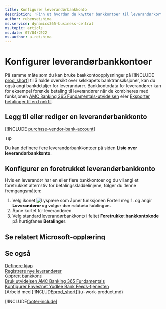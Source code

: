 ```yaml
---
title: Konfigurer leverandørbankkonto
description: 'Finn ut hvordan du knytter bankkontoer til leverandørkort i Business Central, inkludert kontaktinformasjon, SWIFT og IBAN-koder.'
author: rubenseishima
ms.service: dynamics365-business-central
ms.topic: article
ms.date: 07/04/2022
ms.author: a-reishima
---
```

# <a name="set-up-vendor-bank-accounts"></a><a name="set-up-vendor-bank-accounts"></a>Konfigurer leverandørbankkontoer

På samme måte som du kan bruke bankkontoopplysninger på [!INCLUDE [prod_short](includes/prod_short.md)] til å holde oversikt over selskapets banktransaksjoner, kan du også angi bankdetaljer for leverandører. Bankkontodata for leverandører kan for eksempel forenkle betaling til leverandører når de kombineres med funksjonen [AMC Banking 365 Fundamentals-utvidelsen](ui-extensions-amc-banking.md) eller [Eksporter betalinger til en bankfil](finance-make-payments-with-bank-data-conversion-service-or-sepa-credit-transfer.md).

## <a name="add-or-edit-a-vendor-bank-account"></a><a name="add-or-edit-a-vendor-bank-account"></a>Legg til eller rediger en leverandørbankkonto

[!INCLUDE [purchase-vendor-bank-account](includes/purchase-vendor-bank-account.md)]

> [!TIP]
> Du kan definere flere leverandørbankkontoer på siden **Liste over leverandørbankkonto**.

## <a name="set-up-a-preferred-vendor-bank-account"></a><a name="set-up-a-preferred-vendor-bank-account"></a>Konfigurer en foretrukket leverandørbankkonto

Hvis en leverandør har en eller flere bankkontoer og du vil angi et foretrukket alternativ for betalingskladdelinjene, følger du denne fremgangsmåten:

1. Velg ikonet ![Lyspære som åpner funksjonen Fortell meg 1.](media/ui-search/search_small.png "Fortell hva du vil gjøre") og angir **Leverandører** og velger den relaterte koblingen.
2. Åpne kortet for leverandøren.
3. Velg standard leverandørbankkonto i feltet **Foretrukket bankkontokode** på hurtigfanen **Betalinger**.

## <a name="see-related-microsoft-training"></a><a name="see-related-microsoft-training"></a>Se relatert [Microsoft-opplæring](/training/modules/cash-management-dynamics-365-business-central/)

## <a name="see-also"></a><a name="see-also"></a>Se også

[Definere kjøp](purchasing-setup-purchasing.md)  
[Registrere nye leverandører](purchasing-how-register-new-vendors.md)  
[Opprett bankkonti](bank-how-setup-bank-accounts.md)  
[Bruk utvidelsen AMC Banking 365 Fundamentals](ui-extensions-amc-banking.md)  
[Konfigurer Envestnet Yodlee Bank Feeds-tjenesten](bank-how-setup-bank-statement-service.md)  
[Arbeid med [!INCLUDE[prod_short](includes/prod_short.md)]](ui-work-product.md)

[!INCLUDE[footer-include](includes/footer-banner.md)]
